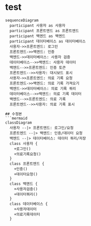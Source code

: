 # test

```mermaid
sequenceDiagram
  participant 사용자 as 사용자
  participant 프론트엔드 as 프론트엔드
  participant 백엔드 as 백엔드
  participant 데이터베이스 as 데이터베이스
  사용자->>프론트엔드: 로그인
  프론트엔드->>백엔드: 인증
  백엔드->>데이터베이스: 사용자 검증
  데이터베이스-->>백엔드: 사용자 데이터
  백엔드-->>프론트엔드: 인증 토큰
  프론트엔드-->>사용자: 대시보드 표시
  사용자->>프론트엔드: 의료 기록 요청
  프론트엔드->>백엔드: 의료 기록 가져오기
  백엔드->>데이터베이스: 의료 기록 쿼리
  데이터베이스-->>백엔드: 의료 기록 데이터
  백엔드-->>프론트엔드: 의료 기록
  프론트엔드-->>사용자: 의료 기록 표시

## 수정본
```mermaid
classDiagram
  사용자 --|> 프론트엔드: 로그인/요청
  프론트엔드 --|> 백엔드: 인증/데이터 요청
  백엔드 --|> 데이터베이스: 데이터 쿼리/저장
  class 사용자 {
    +로그인()
    +의료기록요청()
  }
  class 프론트엔드 {
    +인증()
    +데이터요청()
  }
  class 백엔드 {
    +사용자검증()
    +데이터쿼리()
  }
  class 데이터베이스 {
    +사용자데이터
    +의료기록데이터
  }
